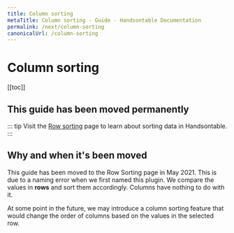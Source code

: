 ```yaml
---
title: Column sorting
metaTitle: Column sorting - Guide - Handsontable Documentation
permalink: /next/column-sorting
canonicalUrl: /column-sorting
---
```


# Column sorting

[[toc]]

## This guide has been moved permanently

::: tip
Visit the [Row sorting](../row-sorting) page to learn about sorting data in Handsontable.
:::

## Why and when it's been moved

This guide has been moved to the Row Sorting page in May 2021. This is due to a naming error when we first named this plugin. We compare the values in **rows** and sort them accordingly. Columns have nothing to do with it.

At some point in the future, we may introduce a column sorting feature that would change the order of columns based on the values in the selected row.
